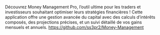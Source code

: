 Découvrez Money Management Pro, l’outil ultime pour les traders et investisseurs souhaitant optimiser leurs stratégies financières ! Cette application offre une gestion avancée du capital avec des calculs d’intérêts composés, des projections précises, et un suivi détaillé de vos gains mensuels et annuels. 
https://github.com/ss3pr2/Money-Management
